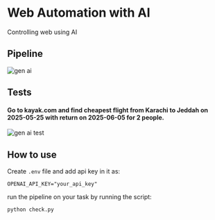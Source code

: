 # Web Automation with AI
Controlling web using AI
## Pipeline
![gen ai](https://github.com/user-attachments/assets/b9a7b1bf-6faf-40b9-a74b-0cbfd4770f8e)
## Tests
#### Go to kayak.com and find cheapest flight from Karachi to Jeddah on 2025-05-25 with return on 2025-06-05 for 2 people.
![gen ai test](https://github.com/user-attachments/assets/2b01c532-21cb-493b-9148-b243562e9cf6)
## How to use
Create `.env` file and add api key in it as:
```
OPENAI_API_KEY="your_api_key"
```
run the pipeline on your task by running the script:
```
python check.py
```
